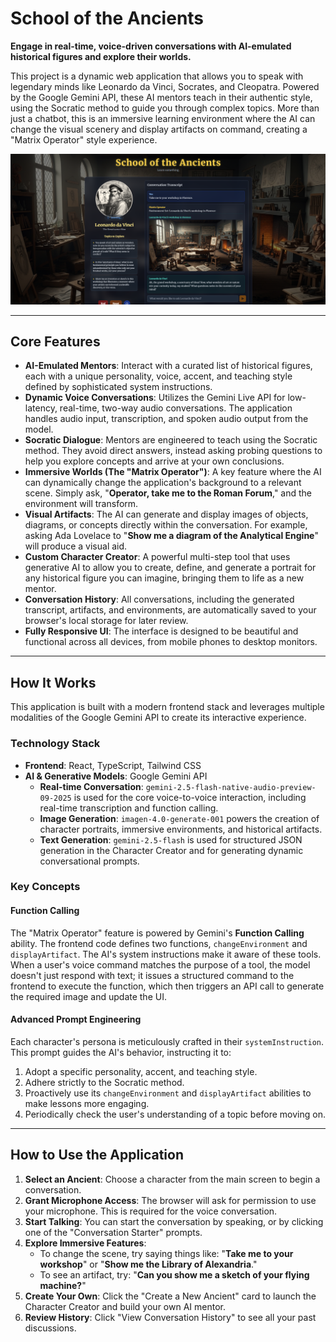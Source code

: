 # School of the Ancients

**Engage in real-time, voice-driven conversations with AI-emulated historical figures and explore their worlds.**

This project is a dynamic web application that allows you to speak with legendary minds like Leonardo da Vinci, Socrates, and Cleopatra. Powered by the Google Gemini API, these AI mentors teach in their authentic style, using the Socratic method to guide you through complex topics. More than just a chatbot, this is an immersive learning environment where the AI can change the visual scenery and display artifacts on command, creating a "Matrix Operator" style experience.

![School of the Ancients Screenshot](https://raw.githubusercontent.com/School-of-the-Ancients/sota-beta/9b4eedaf1b6af2165d08bacdf8a4e506dac43e15/sota-beta.png)

---

## Core Features

*   **AI-Emulated Mentors**: Interact with a curated list of historical figures, each with a unique personality, voice, accent, and teaching style defined by sophisticated system instructions.
*   **Dynamic Voice Conversations**: Utilizes the Gemini Live API for low-latency, real-time, two-way audio conversations. The application handles audio input, transcription, and spoken audio output from the model.
*   **Socratic Dialogue**: Mentors are engineered to teach using the Socratic method. They avoid direct answers, instead asking probing questions to help you explore concepts and arrive at your own conclusions.
*   **Immersive Worlds (The "Matrix Operator")**: A key feature where the AI can dynamically change the application's background to a relevant scene. Simply ask, "**Operator, take me to the Roman Forum**," and the environment will transform.
*   **Visual Artifacts**: The AI can generate and display images of objects, diagrams, or concepts directly within the conversation. For example, asking Ada Lovelace to "**Show me a diagram of the Analytical Engine**" will produce a visual aid.
*   **Custom Character Creator**: A powerful multi-step tool that uses generative AI to allow you to create, define, and generate a portrait for any historical figure you can imagine, bringing them to life as a new mentor.
*   **Conversation History**: All conversations, including the generated transcript, artifacts, and environments, are automatically saved to your browser's local storage for later review.
*   **Fully Responsive UI**: The interface is designed to be beautiful and functional across all devices, from mobile phones to desktop monitors.

---

## How It Works

This application is built with a modern frontend stack and leverages multiple modalities of the Google Gemini API to create its interactive experience.

### Technology Stack

*   **Frontend**: React, TypeScript, Tailwind CSS
*   **AI & Generative Models**: Google Gemini API
    *   **Real-time Conversation**: `gemini-2.5-flash-native-audio-preview-09-2025` is used for the core voice-to-voice interaction, including real-time transcription and function calling.
    *   **Image Generation**: `imagen-4.0-generate-001` powers the creation of character portraits, immersive environments, and historical artifacts.
    *   **Text Generation**: `gemini-2.5-flash` is used for structured JSON generation in the Character Creator and for generating dynamic conversational prompts.

### Key Concepts

#### Function Calling

The "Matrix Operator" feature is powered by Gemini's **Function Calling** ability. The frontend code defines two functions, `changeEnvironment` and `displayArtifact`. The AI's system instructions make it aware of these tools. When a user's voice command matches the purpose of a tool, the model doesn't just respond with text; it issues a structured command to the frontend to execute the function, which then triggers an API call to generate the required image and update the UI.

#### Advanced Prompt Engineering

Each character's persona is meticulously crafted in their `systemInstruction`. This prompt guides the AI's behavior, instructing it to:
1.  Adopt a specific personality, accent, and teaching style.
2.  Adhere strictly to the Socratic method.
3.  Proactively use its `changeEnvironment` and `displayArtifact` abilities to make lessons more engaging.
4.  Periodically check the user's understanding of a topic before moving on.

---

## How to Use the Application

1.  **Select an Ancient**: Choose a character from the main screen to begin a conversation.
2.  **Grant Microphone Access**: The browser will ask for permission to use your microphone. This is required for the voice conversation.
3.  **Start Talking**: You can start the conversation by speaking, or by clicking one of the "Conversation Starter" prompts.
4.  **Explore Immersive Features**:
    *   To change the scene, try saying things like: "**Take me to your workshop**" or "**Show me the Library of Alexandria**."
    *   To see an artifact, try: "**Can you show me a sketch of your flying machine?**"
5.  **Create Your Own**: Click the "Create a New Ancient" card to launch the Character Creator and build your own AI mentor.
6.  **Review History**: Click "View Conversation History" to see all your past discussions.
